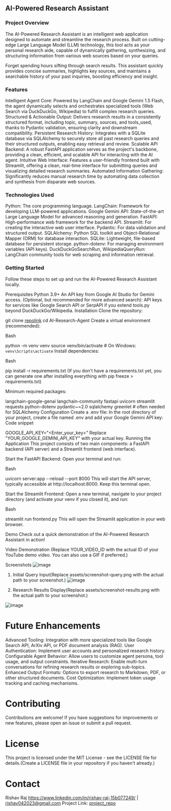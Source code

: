 ## AI-Powered Research Assistant
### Project Overview
The AI-Powered Research Assistant is an intelligent web application designed to automate and streamline the research process. Built on cutting-edge Large Language Model (LLM) technology, this tool acts as your personal research aide, capable of dynamically gathering, synthesizing, and structuring information from various web sources based on your queries.

Forget spending hours sifting through search results. This assistant quickly provides concise summaries, highlights key sources, and maintains a searchable history of your past inquiries, boosting efficiency and insight.

### Features
Intelligent Agent Core: Powered by LangChain and Google Gemini 1.5 Flash, the agent dynamically selects and orchestrates specialized tools (Web Search via DuckDuckGo, Wikipedia) to fulfill complex research queries.
Structured & Actionable Output: Delivers research results in a consistently structured format, including topic, summary, sources, and tools_used, thanks to Pydantic validation, ensuring clarity and downstream compatibility.
Persistent Research History: Integrates with a SQLite database via SQLAlchemy to securely store all past research queries and their structured outputs, enabling easy retrieval and review.
Scalable API Backend: A robust FastAPI application serves as the project's backbone, providing a clean, efficient, and scalable API for interacting with the AI agent.
Intuitive Web Interface: Features a user-friendly frontend built with Streamlit, offering a clean, real-time interface for submitting queries and visualizing detailed research summaries.
Automated Information Gathering: Significantly reduces manual research time by automating data collection and synthesis from disparate web sources.
### Technologies Used
Python: The core programming language.
LangChain: Framework for developing LLM-powered applications.
Google Gemini API: State-of-the-art Large Language Model for advanced reasoning and generation.
FastAPI: High-performance web framework for the backend API.
Streamlit: For creating the interactive web user interface.
Pydantic: For data validation and structured output.
SQLAlchemy: Python SQL toolkit and Object-Relational Mapper (ORM) for database interaction.
SQLite: Lightweight, file-based database for persistent storage.
python-dotenv: For managing environment variables (API keys).
DuckDuckGoSearchRun, WikipediaQueryRun: LangChain community tools for web scraping and information retrieval.
### Getting Started
Follow these steps to set up and run the AI-Powered Research Assistant locally.

Prerequisites
Python 3.9+
An API key from Google AI Studio for Gemini access.
(Optional, but recommended for more advanced search): API keys for services like Google Search API or SerpAPI if you extend tools.py beyond DuckDuckGo/Wikipedia.
Installation
Clone the repository:

git clone [repolink](https://github.com/Rishav-R03/AI-Research-Agent)
cd AI-Research-Agent
Create a virtual environment (recommended):

Bash

python -m venv venv
source venv/bin/activate  # On Windows: `venv\Scripts\activate`
Install dependencies:

Bash

pip install -r requirements.txt
(If you don't have a requirements.txt yet, you can generate one after installing everything with pip freeze > requirements.txt)

Minimum required packages:

langchain-google-genai
langchain-community
fastapi
uvicorn
streamlit
requests
python-dotenv
pydantic~=2.0
sqlalchemy
greenlet # often needed for SQLAlchemy
Configuration
Create a .env file: In the root directory of your project, create a file named .env and add your Google Gemini API key:
Code snippet

GOOGLE_API_KEY="<Enter_your_key>"
Replace "YOUR_GOOGLE_GEMINI_API_KEY" with your actual key.
Running the Application
This project consists of two main components: a FastAPI backend (API server) and a Streamlit frontend (web interface).

Start the FastAPI Backend:
Open your terminal and run:

Bash

uvicorn server:app --reload --port 8000
This will start the API server, typically accessible at http://localhost:8000. Keep this terminal open.

Start the Streamlit Frontend:
Open a new terminal, navigate to your project directory (and activate your venv if you closed it), and run:

Bash

streamlit run frontend.py
This will open the Streamlit application in your web browser.

Demo
Check out a quick demonstration of the AI-Powered Research Assistant in action!

Video Demonstration
(Replace YOUR_VIDEO_ID with the actual ID of your YouTube demo video. You can also use a GIF if preferred.)

Screenshots
![image](https://github.com/user-attachments/assets/c64bbd08-8343-4085-8e49-f25b397473f8)


1. Initial Query Input(Replace assets/screenshot-query.png with the actual path to your screenshot.)
![image](https://github.com/user-attachments/assets/883ef9f8-d6be-4d68-a0f6-948746288c7a)

2. Research Results Display(Replace assets/screenshot-results.png with the actual path to your screenshot.)

![image](https://github.com/user-attachments/assets/05abd413-d4ff-4610-a6f3-789623d6a7d8)


# Future Enhancements
Advanced Tooling: Integration with more specialized tools like Google Search API, ArXiv API, or PDF document analysis (RAG).
User Authentication: Implement user accounts and personalized research history.
Configurable Agent Behavior: Allow users to customize agent persona, tool usage, and output constraints.
Iterative Research: Enable multi-turn conversations for refining research results or exploring sub-topics.
Enhanced Output Formats: Options to export research to Markdown, PDF, or other structured documents.
Cost Optimization: Implement token usage tracking and caching mechanisms.
# Contributing
Contributions are welcome! If you have suggestions for improvements or new features, please open an issue or submit a pull request.

# License
This project is licensed under the MIT License - see the LICENSE file for details.(Create a LICENSE file in your repository if you haven't already.)

# Contact
Rishav Raj https://www.linkedin.com/in/rishav-raj-15b077249/  | rishav042023@gmail.com
Project Link: [project_repo](https://github.com/Rishav-R03/AI-Research-Agent)
